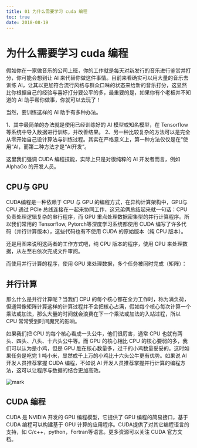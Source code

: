 ```yaml
---
title: 01 为什么需要学习 cuda 编程
toc: true
date: 2018-08-19
---
```

# 为什么需要学习 cuda 编程

假如你在一家做音乐的公司上班，你的工作就是每天对新发行的音乐进行鉴赏并打分，你可能会想到让 AI 来代替你做这件事情。目前来看确实可以用大量的音乐去训练 AI，让其以更加符合流行风格与群众口味的状态来给新的音乐打分，这显然比你根据自己的经验与喜好打分要公平的多，最重要的是，如果你有个老板并不知道的 AI 助手帮你做事，你就可以去玩了！

当然，要训练这样的 AI 助手有多种办法。

1、其中最简单的办法就是使用已经训练好的 AI 模型或知名模型，在 Tensorflow 等系统中导入数据进行训练，并改善结果。
2、另一种比较复杂的方法可以是完全从零开始自己设计算法与训练过程。其实在严格意义上，第一种方法仅仅是在“使用”AI，而第二种方法才是“AI开发”。

这里我们强调 CUDA 编程技能，实际上只是对很纯粹的 AI 开发者而言，例如 AlphaGo 的开发人员。

## CPU与 GPU

CUDA编程是一种依赖于 CPU 与 GPU 的编程方式，在异构计算架构中，GPU与 CPU 通过 PCIe 总线连接在一起来协同工作，这兄弟俩总结起来就一句话：CPU负责处理逻辑复杂的串行程序，而 GPU 重点处理数据密集型的并行计算程序。所以我们常用的 Tensorflow, Pytorch等深度学习系统都使用 CUDA 编写了许多代码（并行计算版本），这些代码也有不使用 CUDA 的原始版本（纯 CPU 版本）。

还是用图来说明这两者的工作方式吧，纯 CPU 版本的程序，使用 CPU 来处理数据，从左至右依次完成文件审阅。

而使用并行计算的程序，使用 GPU 来处理数据，多个任务被同时完成（矩阵）：

## 并行计算

那么什么是并行计算呢？当我们 CPU 的每个核心都在全力工作时，称为满负荷，但通常像矩阵计算这样的计算过程并不会把核心占满，假如每个核心每次计算一个乘法或加法，那么大量的时间就会浪费在下一个乘法或加法的入站过程，所以 CPU 常常受到时间魔咒的影响。

如果我们把 CPU 的每个核心看成一头公牛，他们很厉害，通常 CPU 也就有两头、四头、八头、十六头公牛等。而 GPU 的核心相比 CPU 的核心要弱的多，我们可以认为是小鸡，但是 GPU 胜在核心数量多，过千的小鸡数量妥妥的。这时如果任务是吃完 1 吨小米，显然成千上万的小鸡比十六头公牛更有优势。如果说 AI 开发人员推荐掌握 CUDA 编程，不如说 AI 开发人员推荐掌握并行计算的编程方法，这可以让程序与数据的结合更加高效。

![mark](http://images.iterate.site/blog/image/20190819/DHrSR60oVMpR.png?imageslim)

## CUDA 编程

CUDA 是 NVIDIA 开发的 GPU 编程模型，它提供了 GPU 编程的简易接口，基于 CUDA 编程可以构建基于 GPU 计算的应用程序。CUDA提供了对其它编程语言的支持，如 C/c++，python，Fortran等语言。更多资源可以关注 CUDA 官方文档。
